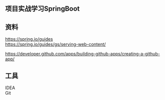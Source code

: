 ## 项目实战学习SpringBoot

## 资料
https://spring.io/guides  
https://spring.io/guides/gs/serving-web-content/

https://developer.github.com/apps/building-github-apps/creating-a-github-app/

## 工具
IDEA  
Git